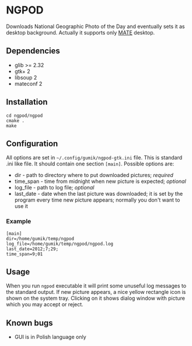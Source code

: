 NGPOD
=====

Downloads National Geographic Photo of the Day and eventually
sets it as desktop background. Actually it supports only
[MATE](http://mate-desktop.org) desktop.

Dependencies
-------------
* glib >= 2.32
* gtk+ 2
* libsoup 2
* mateconf 2

Installation
------------
    cd ngpod/ngpod
    cmake .
    make

Configuration
-------------
All options are set in `~/.config/gumik/ngpod-gtk.ini` file.
This is standard .ini like file. It should contain one section `[main]`.
Possible options are:

* dir - path to directory where to put downloaded pictures; *required*
* time_span - time from midnight when new picture is expected; *optional*
* log_file - path to log file; *optional*
* last_date - date when the last picture was downloaded;
    it is set by the program every time new picture appears;
    normally you don't want to use it

### Example ###
    [main]
    dir=/home/gumik/temp/ngpod
    log_file=/home/gumik/temp/ngpod/ngpod.log
    last_date=2012;7;29;
    time_span=9;01

Usage
-----
When you run `ngpod` executable it will print some unuseful log messages
to the standard output. If new picture appears, a nice yellow rectangle icon is
shown on the system tray. Clicking on it shows dialog window with picture which
you may accept or reject.

Known bugs
----------
* GUI is in Polish language only